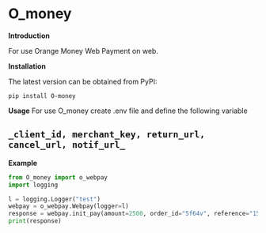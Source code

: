 # O_money

**Introduction**

For use Orange Money Web Payment on web.

**Installation**

The latest version can be obtained from PyPI:

`pip install O-money`

**Usage**
For use O_money create .env file and define the following variable

## `_client_id, merchant_key, return_url, cancel_url, notif_url_`

**Example**

```python
from O_money import o_webpay
import logging

l = logging.Logger("test")
webpay = o_webpay.Webpay(logger=l)
response = webpay.init_pay(amount=2500, order_id="5f64v", reference="154f5", lang="us")
print(response)

```
